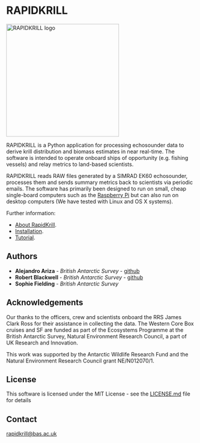 # RAPIDKRILL

<img src="/docs/rapidkrill_color.png" alt="RAPIDKRILL logo" width="300"/>

RAPIDKRILL is a Python application for processing echosounder data to
derive krill distribution and biomass estimates in near real-time. The
software is intended to operate onboard ships of opportunity
(e.g. fishing vessels) and relay metrics to land-based scientists.

RAPIDKRILL reads RAW files generated by a SIMRAD EK60 echosounder,
processes them and sends summary metrics back to scientists via
periodic emails. The software has primarily been designed to run on
small, cheap single-board computers such as the [Raspberry
Pi](https://www.raspberrypi.org/products/raspberry-pi-3-model-b-plus/)
but can also run on desktop computers (We have tested with Linux and
OS X systems).

Further information:

* [About RapidKrill](/docs/about.md).
* [Installation](/docs/installation.md).
* [Tutorial](/docs/tutorial.md).

## Authors
* **Alejandro Ariza** - *British Antarctic Survey* - [github](https://github.com/alejandro-ariza)
* **Robert Blackwell** - *British Antarctic Survey* - [github](https://github.com/RobBlackwell)
* **Sophie Fielding** - *British Antarctic Survey* 

## Acknowledgements
Our thanks to the officers, crew and scientists onboard the RRS James
Clark Ross for their assistance in collecting the data. The Western
Core Box cruises and SF are funded as part of the Ecosystems Programme
at the British Antarctic Survey, Natural Environment Research Council,
a part of UK Research and Innovation.

This work was supported by the Antarctic Wildlife Research Fund and
the Natural Environment Research Council grant NE/N012070/1.


## License

This software is licensed under the MIT License - see the
[LICENSE.md](LICENSE.md) file for details

## Contact
[rapidkrill@bas.ac.uk](mailto:rapidkrill@bas.ac.uk)
